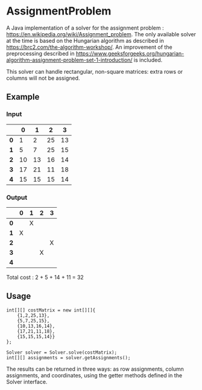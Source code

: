# AssignmentProblem

A Java implementation of a solver for the assignment problem : https://en.wikipedia.org/wiki/Assignment_problem.
The only available solver at the time is based on the Hungarian algorithm as described in https://brc2.com/the-algorithm-workshop/.
An improvement of the preprocessing described in https://www.geeksforgeeks.org/hungarian-algorithm-assignment-problem-set-1-introduction/ is included.

This solver can handle rectangular, non-square matrices: extra rows or columns will not be assigned.

## Example
### Input 
|     |  0 |  1 |  2 |  3 |
|-----|----|----|----|----|
|**0**|  1 |  2 | 25 | 13 |
|**1**|  5 |  7 | 25 | 15 |
|**2**| 10 | 13 | 16 | 14 |
|**3**| 17 | 21 | 11 | 18 |
|**4**| 15 | 15 | 15 | 14 |

### Output
|     |  0 |  1 |  2 |  3 |
|-----|----|----|----|----|
|**0**|    |  X |    |    |
|**1**|  X |    |    |    |
|**2**|    |    |    |  X |
|**3**|    |    |  X |    |
|**4**|    |    |    |    |

Total cost : 2 + 5 + 14 + 11 = 32
## Usage
```
int[][] costMatrix = new int[][]{
	{1,2,25,13},
	{5,7,25,15},
	{10,13,16,14},
	{17,21,11,18},
	{15,15,15,14}}
};  

Solver solver = Solver.solve(costMatrix);
int[][] assignments = solver.getAssignments();
```
The results can be returned in three ways: as row assignments, column assignments, and coordinates, using the getter methods defined in the Solver interface.